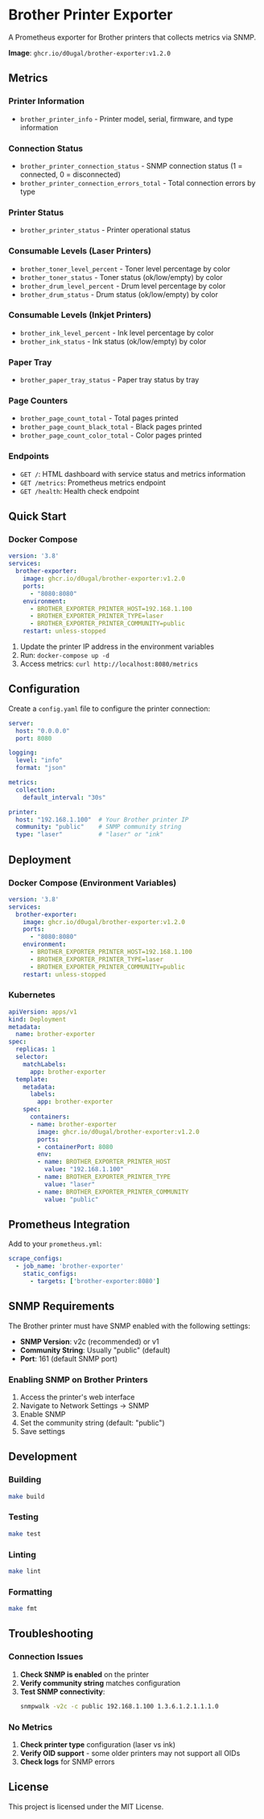# Brother Printer Exporter

A Prometheus exporter for Brother printers that collects metrics via SNMP.

**Image**: `ghcr.io/d0ugal/brother-exporter:v1.2.0`

## Metrics

### Printer Information
- `brother_printer_info` - Printer model, serial, firmware, and type information

### Connection Status
- `brother_printer_connection_status` - SNMP connection status (1 = connected, 0 = disconnected)
- `brother_printer_connection_errors_total` - Total connection errors by type

### Printer Status
- `brother_printer_status` - Printer operational status

### Consumable Levels (Laser Printers)
- `brother_toner_level_percent` - Toner level percentage by color
- `brother_toner_status` - Toner status (ok/low/empty) by color
- `brother_drum_level_percent` - Drum level percentage by color
- `brother_drum_status` - Drum status (ok/low/empty) by color

### Consumable Levels (Inkjet Printers)
- `brother_ink_level_percent` - Ink level percentage by color
- `brother_ink_status` - Ink status (ok/low/empty) by color

### Paper Tray
- `brother_paper_tray_status` - Paper tray status by tray

### Page Counters
- `brother_page_count_total` - Total pages printed
- `brother_page_count_black_total` - Black pages printed
- `brother_page_count_color_total` - Color pages printed

### Endpoints
- `GET /`: HTML dashboard with service status and metrics information
- `GET /metrics`: Prometheus metrics endpoint
- `GET /health`: Health check endpoint

## Quick Start

### Docker Compose

```yaml
version: '3.8'
services:
  brother-exporter:
    image: ghcr.io/d0ugal/brother-exporter:v1.2.0
    ports:
      - "8080:8080"
    environment:
      - BROTHER_EXPORTER_PRINTER_HOST=192.168.1.100
      - BROTHER_EXPORTER_PRINTER_TYPE=laser
      - BROTHER_EXPORTER_PRINTER_COMMUNITY=public
    restart: unless-stopped
```

1. Update the printer IP address in the environment variables
2. Run: `docker-compose up -d`
3. Access metrics: `curl http://localhost:8080/metrics`

## Configuration

Create a `config.yaml` file to configure the printer connection:

```yaml
server:
  host: "0.0.0.0"
  port: 8080

logging:
  level: "info"
  format: "json"

metrics:
  collection:
    default_interval: "30s"

printer:
  host: "192.168.1.100"  # Your Brother printer IP
  community: "public"    # SNMP community string
  type: "laser"          # "laser" or "ink"
```

## Deployment

### Docker Compose (Environment Variables)

```yaml
version: '3.8'
services:
  brother-exporter:
    image: ghcr.io/d0ugal/brother-exporter:v1.2.0
    ports:
      - "8080:8080"
    environment:
      - BROTHER_EXPORTER_PRINTER_HOST=192.168.1.100
      - BROTHER_EXPORTER_PRINTER_TYPE=laser
      - BROTHER_EXPORTER_PRINTER_COMMUNITY=public
    restart: unless-stopped
```

### Kubernetes

```yaml
apiVersion: apps/v1
kind: Deployment
metadata:
  name: brother-exporter
spec:
  replicas: 1
  selector:
    matchLabels:
      app: brother-exporter
  template:
    metadata:
      labels:
        app: brother-exporter
    spec:
      containers:
      - name: brother-exporter
        image: ghcr.io/d0ugal/brother-exporter:v1.2.0
        ports:
        - containerPort: 8080
        env:
        - name: BROTHER_EXPORTER_PRINTER_HOST
          value: "192.168.1.100"
        - name: BROTHER_EXPORTER_PRINTER_TYPE
          value: "laser"
        - name: BROTHER_EXPORTER_PRINTER_COMMUNITY
          value: "public"
```

## Prometheus Integration

Add to your `prometheus.yml`:

```yaml
scrape_configs:
  - job_name: 'brother-exporter'
    static_configs:
      - targets: ['brother-exporter:8080']
```

## SNMP Requirements

The Brother printer must have SNMP enabled with the following settings:

- **SNMP Version**: v2c (recommended) or v1
- **Community String**: Usually "public" (default)
- **Port**: 161 (default SNMP port)

### Enabling SNMP on Brother Printers

1. Access the printer's web interface
2. Navigate to Network Settings → SNMP
3. Enable SNMP
4. Set the community string (default: "public")
5. Save settings

## Development

### Building

```bash
make build
```

### Testing

```bash
make test
```

### Linting

```bash
make lint
```

### Formatting

```bash
make fmt
```

## Troubleshooting

### Connection Issues

1. **Check SNMP is enabled** on the printer
2. **Verify community string** matches configuration
3. **Test SNMP connectivity**:
   ```bash
   snmpwalk -v2c -c public 192.168.1.100 1.3.6.1.2.1.1.1.0
   ```

### No Metrics

1. **Check printer type** configuration (laser vs ink)
2. **Verify OID support** - some older printers may not support all OIDs
3. **Check logs** for SNMP errors

## License

This project is licensed under the MIT License.